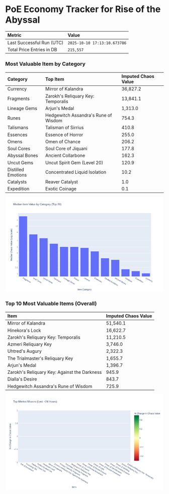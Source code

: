 # PoE Economy Tracker for Rise of the Abyssal

<!-- START_MAINTENANCE -->
| Metric | Value |
|:---|:---|
| Last Successful Run (UTC) | `2025-10-10 17:13:10.673786` |
| Total Price Entries in DB | `215,557` |

<!-- END_MAINTENANCE -->

<!-- START_DATAFRAME_DEBUG -->
<!-- END_DATAFRAME_DEBUG -->

<!-- START_CATEGORY_ANALYSIS -->
### Most Valuable Item by Category
| Category | Top Item | Imputed Chaos Value |
| :--- | :--- | :--- |
| Currency | Mirror of Kalandra | 36,827.2 |
| Fragments | Zarokh's Reliquary Key: Temporalis | 13,841.1 |
| Lineage Gems | Arjun's Medal | 1,313.0 |
| Runes | Hedgewitch Assandra's Rune of Wisdom | 754.3 |
| Talismans | Talisman of Sirrius | 410.8 |
| Essences | Essence of Horror | 255.0 |
| Omens | Omen of Chance | 206.2 |
| Soul Cores | Soul Core of Jiquani | 177.8 |
| Abyssal Bones | Ancient Collarbone | 162.3 |
| Uncut Gems | Uncut Spirit Gem (Level 20) | 120.9 |
| Distilled Emotions | Concentrated Liquid Isolation | 10.2 |
| Catalysts | Reaver Catalyst | 1.0 |
| Expedition | Exotic Coinage | 0.1 |


![Category Analysis Chart](charts/category_analysis.png)
<!-- END_ANALYSIS -->

<!-- START_ANALYSIS -->
### Top 10 Most Valuable Items (Overall)
| Item | Imputed Chaos Value |
| :--- | :--- |
| Mirror of Kalandra | 51,540.1 |
| Hinekora's Lock | 16,622.7 |
| Zarokh's Reliquary Key: Temporalis | 11,210.5 |
| Azmeri Reliquary Key | 3,746.0 |
| Uhtred's Augury | 2,322.3 |
| The Trialmaster's Reliquary Key | 1,655.7 |
| Arjun's Medal | 1,396.7 |
| Zarokh's Reliquary Key: Against the Darkness | 945.9 |
| Dialla's Desire | 843.7 |
| Hedgewitch Assandra's Rune of Wisdom | 725.9 |


![Market Movers Chart](charts/market_movers.png)
<!-- END_ANALYSIS -->
